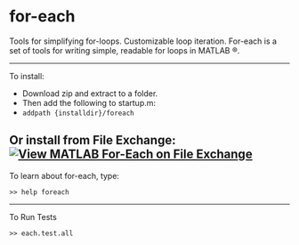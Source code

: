 # for-each
Tools for simplifying for-loops. Customizable loop iteration.
For-each is a set of tools for writing simple, readable for loops in
MATLAB &reg;.

---------------------------------------
To install:
* Download zip and extract to a folder.
* Then add the following to startup.m:
* `addpath {installdir}/foreach`

Or install from File Exchange:
[![View MATLAB For-Each on File Exchange](https://www.mathworks.com/matlabcentral/images/matlab-file-exchange.svg)](https://www.mathworks.com/matlabcentral/fileexchange/122917-matlab-for-each)
---------------------------------------
To learn about for-each, type:

`>> help foreach`

---------------------------------------
To Run Tests

`>> each.test.all`
